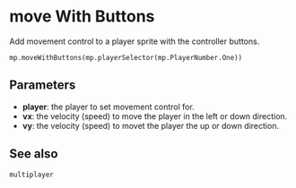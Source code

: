 # move With Buttons

Add movement control to a player sprite with the controller buttons.

```sig
mp.moveWithButtons(mp.playerSelector(mp.PlayerNumber.One))
```

## Parameters

* **player**: the player to set movement control for.
* **vx**: the velocity (speed) to move the player in the left or down direction.
* **vy**: the velocity (speed) to movet the player the up or down direction.

## See also

```package
multiplayer
```